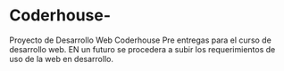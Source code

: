 # Coderhouse-
Proyecto de Desarrollo Web Coderhouse
Pre entregas para el curso de desarrollo web. EN un futuro se procedera a subir los requerimientos de uso de la web en desarrollo.
